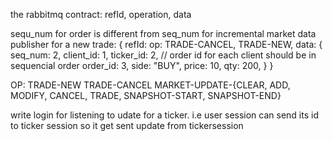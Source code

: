 the rabbitmq contract:
refId, operation, data

sequ_num for order is different from seq_num for incremental market data publisher
for a new trade:
{
  refId:
  op: TRADE-CANCEL, TRADE-NEW, 
  data: {
    seq_num: 2,
    client_id: 1,
    ticker_id: 2,
    // order id for each client should be in sequencial order
    order_id: 3,
    side: "BUY",
    price: 10,
    qty: 200,
  }
}

OP: 
TRADE-NEW TRADE-CANCEL 
MARKET-UPDATE-{CLEAR, ADD, MODIFY, CANCEL, TRADE, SNAPSHOT-START, SNAPSHOT-END}

write login for listening to udate for a ticker. i.e user session can send its id to ticker session so it get sent update from tickersession